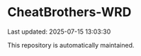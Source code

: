 # CheatBrothers-WRD

Last updated: 2025-07-15 13:03:30

This repository is automatically maintained.
